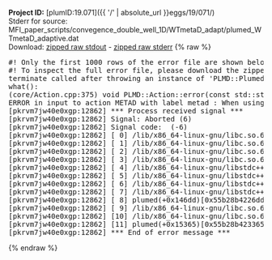 **Project ID:** [plumID:19.071]({{ '/' | absolute_url }}eggs/19/071/)  
Stderr for source:  MFI_paper_scripts/convegence_double_well_1D/WTmetaD_adapt/plumed_WTmetaD_adaptive.dat   
Download: [zipped raw stdout](plumed_WTmetaD_adaptive.dat.plumed.stdout.txt.zip) - [zipped raw stderr](plumed_WTmetaD_adaptive.dat.plumed.stderr.txt.zip) 
{% raw %}
<pre>
#! Only the first 1000 rows of the error file are shown below
#! To inspect the full error file, please download the zipped raw stderr file above
terminate called after throwing an instance of 'PLMD::Plumed::ExceptionError'
what():
(core/Action.cpp:375) void PLMD::Action::error(const std::string&) const
ERROR in input to action METAD with label metad : When using ADAPTIVE Gaussians on a grid SIGMA_MIN must be specified
[pkrvm7jw40e0xgp:12862] *** Process received signal ***
[pkrvm7jw40e0xgp:12862] Signal: Aborted (6)
[pkrvm7jw40e0xgp:12862] Signal code:  (-6)
[pkrvm7jw40e0xgp:12862] [ 0] /lib/x86_64-linux-gnu/libc.so.6(+0x45330)[0x7f99e5445330]
[pkrvm7jw40e0xgp:12862] [ 1] /lib/x86_64-linux-gnu/libc.so.6(pthread_kill+0x11c)[0x7f99e549eb2c]
[pkrvm7jw40e0xgp:12862] [ 2] /lib/x86_64-linux-gnu/libc.so.6(gsignal+0x1e)[0x7f99e544527e]
[pkrvm7jw40e0xgp:12862] [ 3] /lib/x86_64-linux-gnu/libc.so.6(abort+0xdf)[0x7f99e54288ff]
[pkrvm7jw40e0xgp:12862] [ 4] /lib/x86_64-linux-gnu/libstdc++.so.6(+0xa5ff5)[0x7f99e58a5ff5]
[pkrvm7jw40e0xgp:12862] [ 5] /lib/x86_64-linux-gnu/libstdc++.so.6(+0xbb0da)[0x7f99e58bb0da]
[pkrvm7jw40e0xgp:12862] [ 6] /lib/x86_64-linux-gnu/libstdc++.so.6(_ZSt10unexpectedv+0x0)[0x7f99e58a5a55]
[pkrvm7jw40e0xgp:12862] [ 7] /lib/x86_64-linux-gnu/libstdc++.so.6(+0xa5a6f)[0x7f99e58a5a6f]
[pkrvm7jw40e0xgp:12862] [ 8] plumed(+0x146dd)[0x55b28b4226dd]
[pkrvm7jw40e0xgp:12862] [ 9] /lib/x86_64-linux-gnu/libc.so.6(+0x2a1ca)[0x7f99e542a1ca]
[pkrvm7jw40e0xgp:12862] [10] /lib/x86_64-linux-gnu/libc.so.6(__libc_start_main+0x8b)[0x7f99e542a28b]
[pkrvm7jw40e0xgp:12862] [11] plumed(+0x15365)[0x55b28b423365]
[pkrvm7jw40e0xgp:12862] *** End of error message ***
</pre>
{% endraw %}
